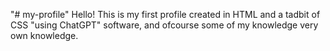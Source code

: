 "# my-profile" 
Hello! This is my first profile created in HTML and a tadbit of CSS "using ChatGPT" software, and ofcourse some of my knowledge very own knowledge.
